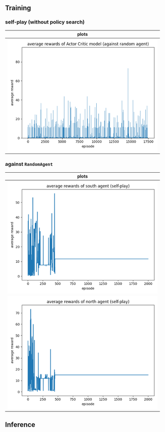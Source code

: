 

## Training
### self-play (without policy search)

plots |
--- |
![](.ac_plots_images/ca63e970.png)|

### against `RandomAgent`

plots |
--- |
![](.ac_plots_images/fb55b19d.png)| 
![](.ac_plots_images/ebf78fcf.png)|


## Inference